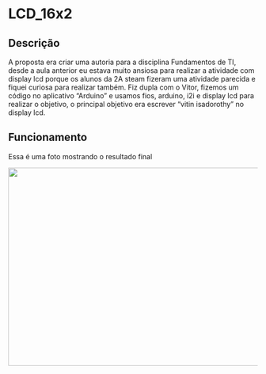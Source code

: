 # LCD_16x2
## Descrição
A proposta era criar uma autoria para a disciplina Fundamentos de TI, desde a aula anterior eu estava muito ansiosa para realizar a atividade com display lcd porque os alunos da 2A steam fizeram uma atividade parecida e fiquei curiosa para realizar também. Fiz dupla com o Vitor, fizemos um código no aplicativo “Arduino” e usamos fios, arduino, i2i e display lcd para realizar o objetivo, o principal objetivo era escrever “vitin isadorothy” no display lcd.
## Funcionamento
Essa é uma foto mostrando o resultado final 

<img src="https://user-images.githubusercontent.com/102593244/176667914-2d726a37-f2ad-4147-9320-1e120386a2a5.jpeg" width="790" height="400">

